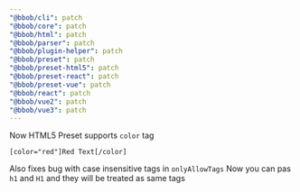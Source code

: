 ```yaml
---
"@bbob/cli": patch
"@bbob/core": patch
"@bbob/html": patch
"@bbob/parser": patch
"@bbob/plugin-helper": patch
"@bbob/preset": patch
"@bbob/preset-html5": patch
"@bbob/preset-react": patch
"@bbob/preset-vue": patch
"@bbob/react": patch
"@bbob/vue2": patch
"@bbob/vue3": patch
---
```


Now HTML5 Preset supports `color` tag

```
[color="red"]Red Text[/color]
```

Also fixes bug with case insensitive tags in `onlyAllowTags`
Now you can pas `h1` and `H1` and they will be treated as same tags
